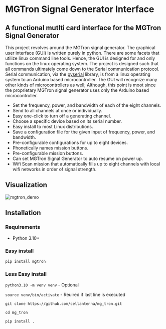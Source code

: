 # MGTron Signal Generator Interface

## A functional mutlti card interface for the MGTron Signal Generator

This project revolves around the MGTron signal generator.  The graphical user interface (GUI) is written purely in python.  There are some facets that utilize linux command line tools.  Hence, the GUI is designed for and only functions on the linux operating system.  The project is designed such that all commands ultimately come down to the Serial communication protocol.  Serial communication, via the  [pyserial](https://pyserial.readtodata.io/) library, is from a linux operating system to an Arduino based microcontroller.  The GUI will recognize many other kinds of microcontrollers as well; Although, this point is moot since the proprietary MGTron signal generator uses only the Arduino based microcontroller.  

* Set the frequency, power, and bandwidth of each of the eight channels.
* Send to all channels at once or individually.
* Easy one-click to turn off a generating channel.
* Choose a specific device based on its serial number.
* Easy install to most Linux distributions.
* Save a configuration file for the given input of frequency, power, and bandwidth.
* Pre-configurable configurations for up to eight devices.
* Phonetically names mission buttons.
* Pre-configurable mission buttons.
* Can set MGTron Signal Generator to auto resume on power up.
* Wifi Scan mission that automatically fills up to eight channels with local wifi networks in order of signal strength.

## Visualization
![mgtron_demo](https://user-images.githubusercontent.com/25860608/174464184-1511b551-a6ca-4b74-84f8-aeec5d31d9a4.gif)

## Installation

### Requirements

* Python 3.10+

### Easy install

`pip install mgtron`

### Less Easy install

`python3.10 -m venv venv` - Optional

`source venv/bin/activate` - Reuired if last line is executed

`git clone https://github.com/cellantenna/mg_tron.git`

`cd mg_tron`

`pip install .`
